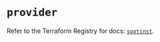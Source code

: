 # `provider`

Refer to the Terraform Registry for docs: [`spotinst`](https://registry.terraform.io/providers/spotinst/spotinst/1.164.0/docs).
